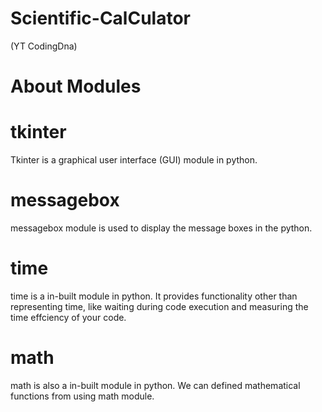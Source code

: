 # Scientific-CalCulator
(YT CodingDna)

# About Modules
# tkinter
Tkinter is a graphical user interface (GUI) module in python.


# messagebox
messagebox module is used to display the message boxes in the python.


# time
time is a in-built module in python. It provides functionality other than representing time, like waiting during code execution and measuring the time effciency of your code.


# math
math is also a in-built module in python. We can defined mathematical functions from using math module.
